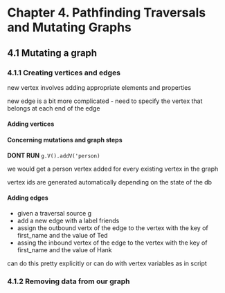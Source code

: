 # Chapter 4. Pathfinding Traversals and Mutating Graphs

## 4.1 Mutating a graph

### 4.1.1 Creating vertices and edges

new vertex involves adding appropriate elements and properties

new edge is a bit more complicated - need to specify the vertex that belongs at each end of the edge

#### Adding vertices

#### Concerning mutations and graph steps

**DONT RUN** `g.V().addV('person)`

we would get a person vertex added for every existing vertex in the graph

vertex ids are generated automatically depending on the state of the db

#### Adding edges

- given a traversal source g
- add a new edge with a label friends
- assign the outbound vertx of the edge to the vertex with the key of first_name and the value of Ted
- assing the inbound vertex of the edge to the vertex with the key of first_name and the value of Hank

can do this pretty explicitly or can do with vertex variables as in script

### 4.1.2 Removing data from our graph
